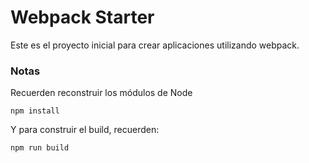 # Webpack Starter

Este es el proyecto inicial para crear aplicaciones utilizando webpack.

### Notas
Recuerden reconstruir los módulos de Node
```
npm install
```

Y para construir el build, recuerden:
```
npm run build
```